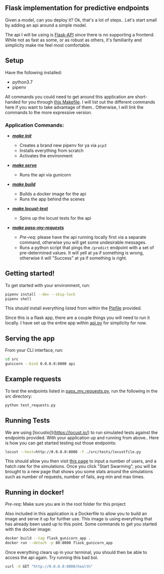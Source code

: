 ## Flask implementation for predictive endpoints

Given a model, can you deploy it?
Ok, that's a lot of steps..
Let's start small by adding an api around a  simple model.

The api I will be using is [Flask-API](https://www.flaskapi.org/) since there is no supporting a frontend.
While not as fast as some, or as robust as others, it's familiarity and simplicity make me feel most comfortable. 

## Setup
Have the following installed:
* python3.7
* pipenv

All commands you could need to get around this application are short-handed for you through [this Makefile](./Makefile).
I will list out the different commands here if you want to take advantage of them.. 
Otherwise, I will link the commands to the more expressive version.

### Application Commands:
* [**_make init_**](#getting-started)
    * Creates a brand new pipenv for ya via `pip3`
    * Installs everything from scratch
    * Activates the environment
    
* [**_make serve_**](#serving-the-app)
    * Runs the api via gunicorn
    
* [**_make build_**](#running-in-docker)
    * Builds a docker image for the api
    * Runs the app behind the scenes
    
* [**_make locust-test_**](#running-tests)
    * Spins up the locust tests for the api
   
* [**_make pass-my-requests_**](#example-requests)
    * *Pre-req*: please have the api running locally first via a separate command, otherwise you will get some undesirable messages.
    * Runs a python script that pings the `/predict` endpoint with a set of pre-determined values.
    It will yell at ya if something is wrong, otherwise it will "Success" at ya if something is right.
    

## Getting started!
To get started with your environment, run: 
```bash
pipenv install --dev --skip-lock
pipenv shell
```

This should install everything listed from within the [Pipfile](./Pipfile) provided.

Since this is a flask app, there are a couple things you will need to run it locally.
I have set up the entire app within [api.py](src/api.py) for simplicity for now.

## Serving the app

From your CLI interface, run:
```bash
cd src
gunicorn --bind 0.0.0.0:8000 api
```

## Example requests
To test the endpoints listed in [pass_my_requests.py](./src/pass_my_requests.py), run the following in the src directory:
```bash
python test_requests.py
```


## Running Tests
We are using [locustio])(https://locust.io/) to run simulated tests against the endpoints provided.
With your application up and running from above..
Here is how you can get started testing out those endpoints:
```bash
locust --host=http://0.0.0.0:8000 -f ./src/tests/locustfile.py
```

This should allow you then visit [this page](http://127.0.0.1:8089/) to input a number of users, and a hatch rate for the simulations.
Once you click "Start Swarming", you will be brought to a new page that shows you some stats around the simulations such as number of requests, number of fails, avg min and max times.

## Running in docker!
_Pre-req_: Make sure you are in the root folder for this project

Also included in this application is a Dockerfile to allow you to build an image and serve it up for further use.
This image is using everything that has already been used up to this point. 
Some commands to get you started with the docker image:
```bash
docker build --tag flask_gunicorn_app .
docker run --detach -p 80:8000 flask_gunicorn_app
```

Once everything clears up in your terminal, you should then be able to access the api again. 
Try running this bad boi.
```bash
curl -X GET "http://0.0.0.0:8000/health"
```
